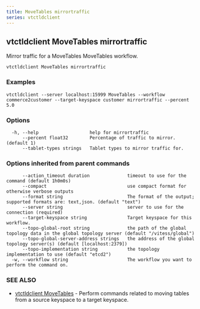 ```yaml
---
title: MoveTables mirrortraffic
series: vtctldclient
---
```

## vtctldclient MoveTables mirrortraffic

Mirror traffic for a MoveTables MoveTables workflow.

```
vtctldclient MoveTables mirrortraffic
```

### Examples

```
vtctldclient --server localhost:15999 MoveTables --workflow commerce2customer --target-keyspace customer mirrortraffic --percent 5.0
```

### Options

```
  -h, --help                   help for mirrortraffic
      --percent float32        Percentage of traffic to mirror. (default 1)
      --tablet-types strings   Tablet types to mirror traffic for.
```

### Options inherited from parent commands

```
      --action_timeout duration              timeout to use for the command (default 1h0m0s)
      --compact                              use compact format for otherwise verbose outputs
      --format string                        The format of the output; supported formats are: text,json. (default "text")
      --server string                        server to use for the connection (required)
      --target-keyspace string               Target keyspace for this workflow.
      --topo-global-root string              the path of the global topology data in the global topology server (default "/vitess/global")
      --topo-global-server-address strings   the address of the global topology server(s) (default [localhost:2379])
      --topo-implementation string           the topology implementation to use (default "etcd2")
  -w, --workflow string                      The workflow you want to perform the command on.
```

### SEE ALSO

* [vtctldclient MoveTables](../)	 - Perform commands related to moving tables from a source keyspace to a target keyspace.

